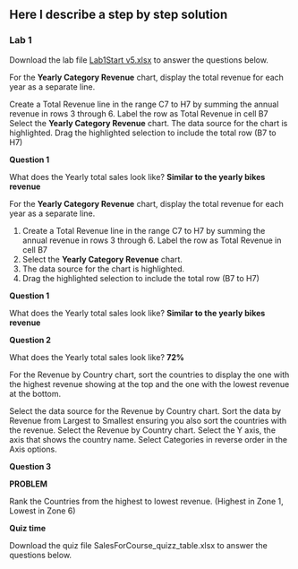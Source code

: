 ## Here I describe a step by step solution

### Lab 1
Download the lab file [Lab1Start v5.xlsx](https://github.com/SomonOlimzoda/DataAnalysisExcel/blob/main/Lab1Start%20v5.xlsx) to answer the questions below.

For the **Yearly Category Revenue** chart, display the total revenue for each year as a separate line.

Create a Total Revenue line in the range C7 to H7 by summing the annual revenue in rows 3 through 6. Label the row as Total Revenue in cell B7
Select the **Yearly Category Revenue** chart.
The data source for the chart is highlighted.
Drag the highlighted selection to include the total row (B7 to H7)

**Question 1**

What does the Yearly total sales look like?
**Similar to the yearly bikes revenue**

For the **Yearly Category Revenue** chart, display the total revenue for each year as a separate line.

1. Create a Total Revenue line in the range C7 to H7 by summing the annual revenue in rows 3 through 6. Label the row as Total Revenue in cell B7
2. Select the **Yearly Category Revenue** chart.
3. The data source for the chart is highlighted.
4. Drag the highlighted selection to include the total row (B7 to H7)

**Question 1**

What does the Yearly total sales look like?
**Similar to the yearly bikes revenue**


**Question 2**

What does the Yearly total sales look like?
**72%**

For the Revenue by Country chart, sort the countries to display the one with the highest revenue showing at the top and the one with the lowest revenue at the bottom.

Select the data source for the Revenue by Country chart.
Sort the data by Revenue from Largest to Smallest ensuring you also sort the countries with the revenue.
Select the Revenue by Country chart.
Select the Y axis, the axis that shows the country name.
Select Categories in reverse order in the Axis options.

**Question 3**

**PROBLEM**

Rank the Countries from the highest to lowest revenue. (Highest in Zone 1, Lowest in Zone 6)

**Quiz time**

Download the quiz file SalesForCourse_quizz_table.xlsx to answer the questions below.

















